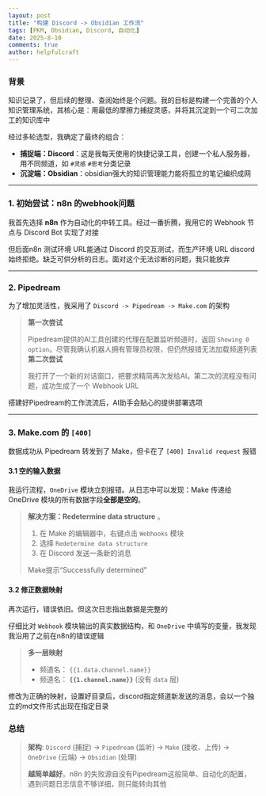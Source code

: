 ```yaml
---
layout: post
title: "构建 Discord -> Obsidian 工作流"
tags: [PKM, Obsidian, Discord, 自动化]
date: 2025-8-10
comments: true
author: helpfulcraft
---
```


### 背景

知识记录了，但后续的整理、查阅始终是个问题。我的目标是构建一个完善的个人知识管理系统，其核心是：用最低的摩擦力捕捉灵感，并将其沉淀到一个可二次加工的知识库中

经过多轮选型，我确定了最终的组合：
*   **捕捉端：Discord**：这是我每天使用的快捷记录工具，创建一个私人服务器，用不同频道，如 `#灵感` `#思考`分类记录
*   **沉淀端：Obsidian**：obsidian强大的知识管理能力能将孤立的笔记编织成网

---

### 1. 初始尝试：n8n 的webhook问题

我首先选择 **n8n** 作为自动化的中转工具。经过一番折腾，我用它的 Webhook 节点与 Discord Bot 实现了对接

但后面n8n 测试环境 URL能通过 Discord 的交互测试，而生产环境 URL discord始终拒绝。缺乏可供分析的日志。面对这个无法诊断的问题，我只能放弃

---

### 2. Pipedream

为了增加灵活性，我采用了 `Discord -> Pipedream -> Make.com` 的架构

> **第一次尝试**
>
> Pipedream提供的AI工具创建的代理在配置监听频道时，返回 `Showing 0 option`。尽管我确认机器人拥有管理员权限，但仍然报错无法加载频道列表
> **第二次尝试**
>
> 我打开了一个新的对话窗口，把要求精简再次发给AI。第二次的流程没有问题，成功生成了一个 Webhook URL

搭建好Pipedream的工作流流后，AI助手会贴心的提供部署选项

---

### 3.  Make.com 的 `[400]` 

数据成功从 Pipedream 转发到了 Make，但卡在了 `[400] Invalid request` 报错

#### 3.1 空的输入数据

我运行流程，`OneDrive` 模块立刻报错。从日志中可以发现：Make 传递给 OneDrive 模块的所有数据字段**全部是空的**。

> **解决方案：Redetermine data structure**
>。
> 1.  在 Make 的编辑器中，右键点击 `Webhooks` 模块
> 2.  选择 `Redetermine data structure` 
> 3.  在 Discord 发送一条新的消息
>
> Make提示“Successfully determined”

#### 3.2 修正数据映射

再次运行，错误依旧。但这次日志指出数据是完整的

仔细比对 `Webhook` 模块输出的真实数据结构，和 `OneDrive` 中填写的变量，我发现我沿用了之前在n8n的错误逻辑

> **多一层映射**
>
> *  频道名： `{{1.data.channel.name}}`
> *  频道名： **`{{1.channel.name}}`** (没有 `data` 层)
>

修改为正确的映射，设置好目录后，discord指定频道新发送的消息，会以一个独立的md文件形式出现在指定目录

### 总结

> **架构**:
> `Discord` (捕捉) -> `Pipedream` (监听) -> `Make` (接收、上传) -> `OneDrive` (云端) -> `Obsidian` (处理)
>
> **越简单越好**。n8n 的失败源自没有Pipedream这般简单、自动化的配置，遇到问题日志信息不够详细，则只能转向其他